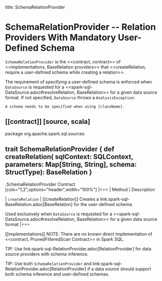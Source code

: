 title: SchemaRelationProvider

# SchemaRelationProvider -- Relation Providers With Mandatory User-Defined Schema

`SchemaRelationProvider` is the <<contract, contract>> of <<implementations, BaseRelation providers>> that <<createRelation, require a user-defined schema while creating a relation>>.

The requirement of specifying a user-defined schema is enforced when `DataSource` is requested for a <<spark-sql-DataSource.adoc#resolveRelation, BaseRelation>> for a given data source format. If not specified, `DataSource` throws a `AnalysisException`:

```
A schema needs to be specified when using [className].
```

[[contract]]
[source, scala]
----
package org.apache.spark.sql.sources

trait SchemaRelationProvider {
  def createRelation(
    sqlContext: SQLContext,
    parameters: Map[String, String],
    schema: StructType): BaseRelation
}
----

.SchemaRelationProvider Contract
[cols="1,2",options="header",width="100%"]
|===
| Method
| Description

| `createRelation`
| [[createRelation]] Creates a link:spark-sql-BaseRelation.adoc[BaseRelation] for the user-defined schema

Used exclusively when `DataSource` is requested for a <<spark-sql-DataSource.adoc#resolveRelation, BaseRelation>> for a given data source format
|===

[[implementations]]
NOTE: There are no known direct implementation of <<contract, PrunedFilteredScan Contract>> in Spark SQL.

TIP: Use link:spark-sql-RelationProvider.adoc[RelationProvider] for data source providers with schema inference.

TIP: Use both `SchemaRelationProvider` and link:spark-sql-RelationProvider.adoc[RelationProvider] if a data source should support both schema inference and user-defined schemas.
